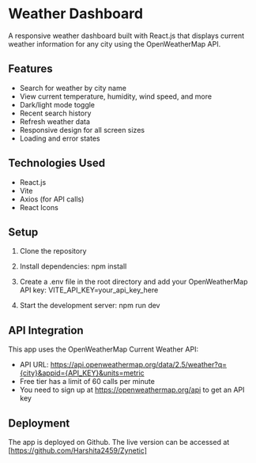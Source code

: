 
# Weather Dashboard

A responsive weather dashboard built with React.js that displays current weather information for any city using the OpenWeatherMap API.

## Features

- Search for weather by city name
- View current temperature, humidity, wind speed, and more
- Dark/light mode toggle
- Recent search history
- Refresh weather data
- Responsive design for all screen sizes
- Loading and error states

## Technologies Used

- React.js
- Vite
- Axios (for API calls)
- React Icons

## Setup

1. Clone the repository
2. Install dependencies: npm install
3. Create a .env file in the root directory and add your OpenWeatherMap API key:
VITE_API_KEY=your_api_key_here

4. Start the development server: npm run dev

## API Integration

This app uses the OpenWeatherMap Current Weather API:
- API URL: https://api.openweathermap.org/data/2.5/weather?q={city}&appid={API_KEY}&units=metric
- Free tier has a limit of 60 calls per minute
- You need to sign up at https://openweathermap.org/api to get an API key

## Deployment

The app is deployed on Github. The live version can be accessed at [https://github.com/Harshita2459/Zynetic]
